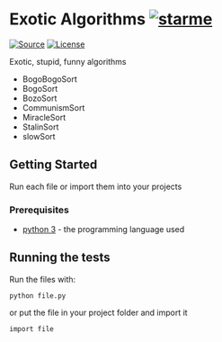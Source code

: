 Exotic Algorithms [![starme](https://img.shields.io/github/stars/joscha0/instagram-scraper.svg?style=social&label=Star)](https://github.com/joscha0/ExoticAlgorithms)
=================
[![Source](https://img.shields.io/badge/source-GitHub-303030.svg?style=flat-square)](https://github.com/joscha0/instagram-scraper/) [![License](https://img.shields.io/badge/license-MIT-blue.svg?style=flat-square)](https://choosealicense.com/licenses/mit/)


Exotic, stupid, funny algorithms 

- BogoBogoSort
- BogoSort
- BozoSort
- CommunismSort
- MiracleSort
- StalinSort
- slowSort

## Getting Started

Run each file or import them into your projects

### Prerequisites
* [python 3](https://www.python.org/downloads/) - the programming language used

## Running the tests

Run the files with:
```
python file.py
```
or put the file in your project folder and import it
```
import file
```
